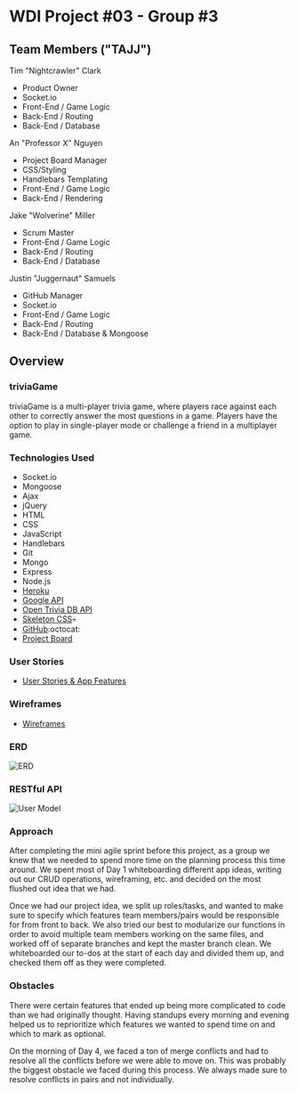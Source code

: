 # WDI Project #03 - Group #3

## Team Members ("TAJJ")

Tim "Nightcrawler" Clark
- Product Owner
- Socket.io
- Front-End / Game Logic
- Back-End / Routing
- Back-End / Database

An "Professor X" Nguyen
- Project Board Manager
- CSS/Styling
- Handlebars Templating
- Front-End / Game Logic
- Back-End / Rendering

Jake "Wolverine" Miller
- Scrum Master
- Front-End / Game Logic
- Back-End / Routing 
- Back-End / Database

Justin "Juggernaut" Samuels
- GitHub Manager
- Socket.io
- Front-End / Game Logic
- Back-End / Routing
- Back-End / Database & Mongoose

## Overview

### triviaGame

triviaGame is a multi-player trivia game, where players race against each 
other to correctly answer the most questions in a game. Players have the option 
to play in single-player mode or challenge a friend in a multiplayer game.

### Technologies Used 
- Socket.io
- Mongoose
- Ajax
- jQuery
- HTML
- CSS
- JavaScript
- Handlebars
- Git
- Mongo
- Express
- Node.js
- [Heroku](https://arcane-wave-24103.herokuapp.com/)
- [Google API](https://console.developers.google.com/apis/library)
- [Open Trivia DB API](https://opentdb.com/api_config.php)
- [Skeleton CSS](http://getskeleton.com/):skull: 
- [GitHub](https://github.com/WDI-DTLA-41-Group-3/Trivia-Game):octocat: 
- [Project Board](https://github.com/WDI-DTLA-41-Group-3/Trivia-Game/projects/2)

### User Stories 
- [User Stories & App Features](/userstories.md)

### Wireframes
- [Wireframes](/wireframes.md)

### ERD
![ERD](http://i.imgur.com/iExY0Dl.png)

### RESTful API
![User Model](http://i.imgur.com/4mfueYi.png)

### Approach

After completing the mini agile sprint before this project, as a group we knew 
that we needed to spend more time on the planning process this time around. We
spent most of Day 1 whiteboarding different app ideas, writing out our CRUD
operations, wireframing, etc. and decided on the most flushed out idea that we had. 

Once we had our project idea, we split up roles/tasks, and wanted to make sure to 
specify which features team members/pairs would be responsible for from front to back. 
We also tried our best to modularize our functions in order to avoid multiple team 
members working on the same files, and worked off of separate branches and kept the 
master branch clean. We whiteboarded our to-dos at the start of each day and divided 
them up, and checked them off as they were completed. 

### Obstacles

There were certain features that ended up being more complicated to code than we
had originally thought. Having standups every morning and evening helped us to 
reprioritize which features we wanted to spend time on and which to mark as optional. 

On the morning of Day 4, we faced a ton of merge conflicts and had to resolve all
the conflicts before we were able to move on. This was probably the biggest obstacle
we faced during this process. We always made sure to resolve conflicts in pairs and
not individually. 
